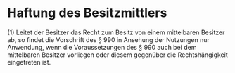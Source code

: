 # Haftung des Besitzmittlers

(1) Leitet der Besitzer das Recht zum Besitz von einem mittelbaren Besitzer ab, so findet die Vorschrift des § 990 in Ansehung der Nutzungen nur Anwendung, wenn die Voraussetzungen des § 990 auch bei dem mittelbaren Besitzer vorliegen oder diesem gegenüber die Rechtshängigkeit eingetreten ist.
